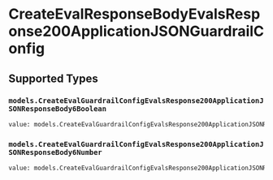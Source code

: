 # CreateEvalResponseBodyEvalsResponse200ApplicationJSONGuardrailConfig


## Supported Types

### `models.CreateEvalGuardrailConfigEvalsResponse200ApplicationJSONResponseBody6Boolean`

```python
value: models.CreateEvalGuardrailConfigEvalsResponse200ApplicationJSONResponseBody6Boolean = /* values here */
```

### `models.CreateEvalGuardrailConfigEvalsResponse200ApplicationJSONResponseBody6Number`

```python
value: models.CreateEvalGuardrailConfigEvalsResponse200ApplicationJSONResponseBody6Number = /* values here */
```

